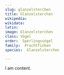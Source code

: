 ```yaml
---
slug: glanzelsterchen
title: Glanzelsterchen 
wikipedia: 
wikidata: 
latin:
image: Glanzelsterchen 
class: Vögel
order:  Sperlingsvögel
family:  Prachtfinken
species:  Glanzelsterchen 

---
```


I am content.
